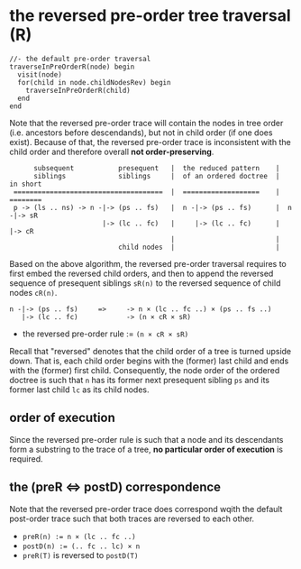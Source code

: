 
<!-- ======================================================================= -->
# the reversed pre-order tree traversal (R)

```
//- the default pre-order traversal
traverseInPreOrderR(node) begin
  visit(node)
  for(child in node.childNodesRev) begin
    traverseInPreOrderR(child)
  end
end
```

Note that the reversed pre-order trace will contain the nodes in tree order
(i.e. ancestors before descendands), but not in child order (if one does exist).
Because of that, the reversed pre-order trace is inconsistent with the child
order and therefore overall **not order-preserving**.

```
      subsequent           presequent   |  the reduced pattern    |
      siblings             siblings     |  of an ordered doctree  |  in short
 =====================================  |  ===================    |  ========
 p -> (ls .. ns) -> n -|-> (ps .. fs)   |  n -|-> (ps .. fs)      |  n -|-> sR
                       |-> (lc .. fc)   |     |-> (lc .. fc)      |     |-> cR
                                        |                         |
                           child nodes  |                         |
```

Based on the above algorithm, the reversed pre-order traversal requires to first
embed the reversed child orders, and then to append the reversed sequence of
presequent siblings `sR(n)` to the reversed sequence of child nodes `cR(n)`.

```
n -|-> (ps .. fs)     =>     -> n × (lc .. fc ..) × (ps .. fs ..)
   |-> (lc .. fc)            -> (n × cR × sR)
```

* the reversed pre-order rule := `(n × cR × sR)`

Recall that "reversed" denotes that the child order of a tree is turned upside
down. That is, each child order begins with the (former) last child and ends
with the (former) first child. Consequently, the node order of the ordered
doctree is such that `n` has its former next presequent sibling `ps` and its
former last child `lc` as its child nodes.

<!-- ======================================================================= -->
## order of execution

Since the reversed pre-order rule is such that a node and its descendants
form a substring to the trace of a tree, **no particular order of execution**
is required.

<!-- ======================================================================= -->
## the (preR <=> postD) correspondence

Note that the reversed pre-order trace does correspond wqith the default
post-order trace such that both traces are reversed to each other.

* `preR(n) := n × (lc .. fc ..)`
* `postD(n) := (.. fc .. lc) × n `
* `preR(T)` is reversed to `postD(T)`
